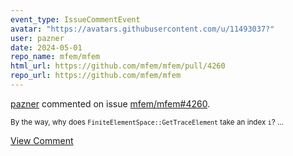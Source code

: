 ```yaml
---
event_type: IssueCommentEvent
avatar: "https://avatars.githubusercontent.com/u/11493037?"
user: pazner
date: 2024-05-01
repo_name: mfem/mfem
html_url: https://github.com/mfem/mfem/pull/4260
repo_url: https://github.com/mfem/mfem
---
```


<a href='https://github.com/pazner' target='_blank'>pazner</a> commented on issue <a href='https://github.com/mfem/mfem/pull/4260' target='_blank'>mfem/mfem#4260</a>.

<small>By the way, why does `FiniteElementSpace::GetTraceElement` take an index `i`?...</small>

<a href='https://github.com/mfem/mfem/pull/4260' target='_blank'>View Comment</a>